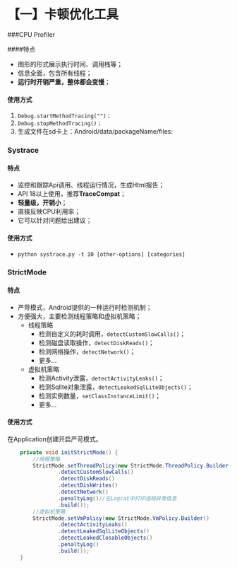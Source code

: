 # 【一】卡顿优化工具

###CPU Profiler

####特点

* 图形的形式展示执行时间、调用栈等；
* 信息全面，包含所有线程；
* **运行时开销严重，整体都会变慢**；

#### 使用方式

1. `Debug.startMethodTracing("")；`
2. `Debug.stopMethodTracing()；`
3. 生成文件在sd卡上：Android/data/packageName/files:

### Systrace

#### 特点

* 监控和跟踪Api调用、线程运行情况，生成Html报告；
* API 18以上使用，推荐**TraceCompat**；
* **轻量级，开销小**；
* 直接反映CPU利用率；
* 它可以针对问题给出建议；

#### 使用方式

* `python systrace.py -t 10 [other-options] [categories]`

### StrictMode

#### 特点

* 严苛模式，Android提供的一种运行时检测机制；
* 方便强大，主要检测线程策略和虚拟机策略；
  * 线程策略
    * 检测自定义的耗时调用，`detectCustomSlowCalls()`；
    * 检测磁盘读取操作，`detectDiskReads()`；
    * 检测网络操作，`detectNetwork()`；
    * 更多...
  * 虚拟机策略
    * 检测Activity泄露，`detectActivityLeaks()`；
    * 检测Sqlite对象泄露，`detectLeakedSqlLiteObjects()`；
    * 检测实例数量，`setClassInstanceLimit()`；
    * 更多...

#### 使用方式

在Application创建开启严苛模式。

```java
    private void initStrictMode() {
        //线程策略
        StrictMode.setThreadPolicy(new StrictMode.ThreadPolicy.Builder()
                .detectCustomSlowCalls()
                .detectDiskReads()
                .detectDiskWrites()
                .detectNetwork()
                .penaltyLog()//在Logcat中打印违规异常信息
                .build());
        //虚拟机策略
        StrictMode.setVmPolicy(new StrictMode.VmPolicy.Builder()
                .detectActivityLeaks()
                .detectLeakedSqlLiteObjects()
                .detectLeakedClosableObjects()
                .penaltyLog()
                .build());
    }
```





